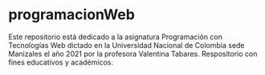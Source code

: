 # programacionWeb
Este repositorio está dedicado a la asignatura Programación con Tecnologías Web dictado en la Universidad Nacional de Colombia sede Manizales el año 2021 por la profesora Valentina Tabares. Respositorio con fines educativos y académicos.
